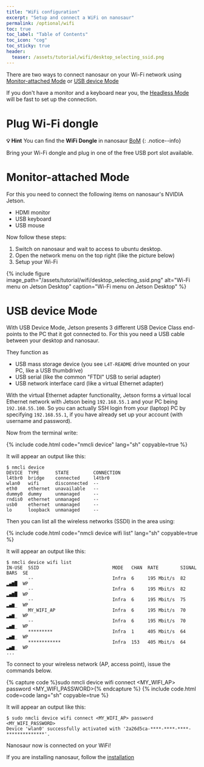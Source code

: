 ```yaml
---
title: "WiFi configuration"
excerpt: "Setup and connect a WiFi on nanosaur"
permalink: /optional/wifi
toc: true
toc_label: "Table of Contents"
toc_icon: "cog"
toc_sticky: true
header:
  teaser: /assets/tutorial/wifi/desktop_selecting_ssid.png
---
```


There are two ways to connect nanosaur on your Wi-Fi network using [Monitor-attached Mode](#monitor-attached-mode) or [USB device Mode](#usb-device-mode)

If you don't have a monitor and a keyboard near you, the [Headless Mode](#headless-mode) will be fast to set up the connection.

# Plug Wi-Fi dongle

**:bulb: Hint** You can find the **WiFi Dongle** in nanosaur [BoM](/bill-of-materials/#bom)
{: .notice--info}

Bring your Wi-Fi dongle and plug in one of the free USB port slot available.

# Monitor-attached Mode

For this you need to connect the following items on nanosaur's NVIDIA Jetson.
* HDMI monitor
* USB keyboard
* USB mouse

Now follow these steps:
1. Switch on nanosaur and wait to access to ubuntu desktop.
2. Open the network menu on the top right (like the picture below)
3. Setup your Wi-Fi

{% include figure image_path="/assets/tutorial/wifi/desktop_selecting_ssid.png" alt="Wi-Fi menu on Jetson Desktop" caption="Wi-Fi menu on Jetson Desktop" %}

# USB device Mode

With USB Device Mode, Jetson presents 3 different USB Device Class end-points to the PC that it got connected to.
For this you need a USB cable between your desktop and nanosaur.

They function as
* USB mass storage device (you see `L4T-README` drive mounted on your PC, like a USB thumbdrive)
* USB serial (like the common "FTDI" USB to serial adapter)
* USB network interface card (like a virtual Ethernet adapter)

With the virtual Ethernet adapter functionality, Jetson forms a virtual local Ethernet network with Jetson being `192.168.55.1` and your PC being `192.168.55.100`. So you can actually SSH login from your (laptop) PC by specifying `192.168.55.1`, if you have already set up your account (with username and password).

Now from the terminal write:

{% include code.html code="nmcli device" lang="sh" copyable=true %}

It will appear an output like this:

```console
$ nmcli device
DEVICE  TYPE      STATE         CONNECTION
l4tbr0  bridge    connected     l4tbr0
wlan0   wifi      disconnected  --
eth0    ethernet  unavailable   --
dummy0  dummy     unmanaged     --
rndis0  ethernet  unmanaged     --
usb0    ethernet  unmanaged     --
lo      loopback  unmanaged     --
```

Then you can list all the wireless networks (SSDI) in the area using:

{% include code.html code="nmcli device wifi list" lang="sh" copyable=true %}

It will appear an output like this:

```console
$ nmcli device wifi list
IN-USE  SSID                           MODE   CHAN  RATE        SIGNAL  BARS  SE
        --                             Infra  6     195 Mbit/s  82      ▂▄▆█  WP
        --                             Infra  6     195 Mbit/s  82      ▂▄▆█  WP
        --                             Infra  6     195 Mbit/s  75      ▂▄▆_  WP
        MY_WIFI_AP                     Infra  6     195 Mbit/s  70      ▂▄▆_  WP
        --                             Infra  6     195 Mbit/s  70      ▂▄▆_  WP
        *********                      Infra  1     405 Mbit/s  64      ▂▄▆_  WP
        ************                   Infra  153   405 Mbit/s  64      ▂▄▆_  WP
...
```

To connect to your wireless network (AP, access point), issue the commands below.

{% capture code %}sudo nmcli device wifi connect <MY_WIFI_AP> password <MY_WIFI_PASSWORD>{% endcapture %}
{% include code.html code=code lang="sh" copyable=true %}

It will appear an output like this:

```
$ sudo nmcli device wifi connect <MY_WIFI_AP> password <MY_WIFI_PASSWORD>
Device 'wlan0' successfully activated with '2a26d5ca-****-****-****-**************'.
```

Nanosaur now is connected on your WiFi!

If you are installing nanosaur, follow the [installation](/install#install-and-run-nanosaur)